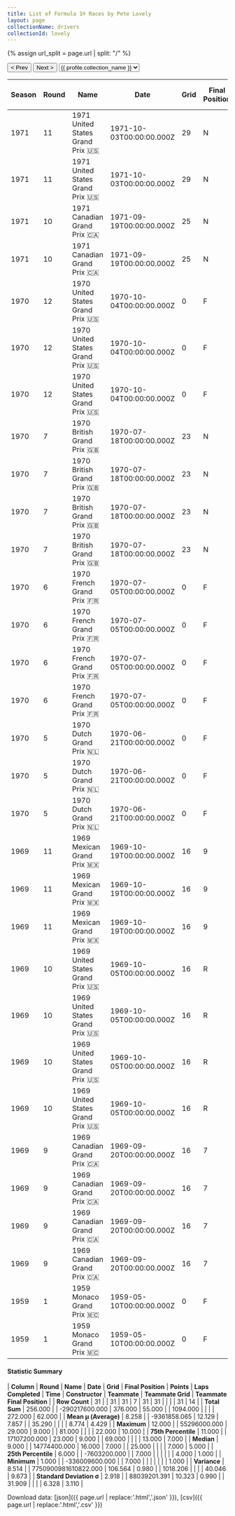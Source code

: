 ```yaml
---
title: List of Formula 1® Races by Pete Lovely
layout: page
collectionName: drivers
collectionId: lovely
---
```


{% assign url_split = page.url | split: "/" %}
<div id="collection-navigation">
<button onclick="selector.options[selector.selectedIndex-1].value && (window.location = selector.options[selector.selectedIndex-1].value);">&lt; Prev</button>
<button onclick="selector.options[selector.selectedIndex+1].value && (window.location = selector.options[selector.selectedIndex+1].value);">Next &gt;</button>
<select id="selector" onchange="this.options[this.selectedIndex].value && (window.location = this.options[this.selectedIndex].value);">
  {% for collectionId in site.data[page.collectionName].refs %}
    {% if collectionId == page.collectionId %}
      {% assign selected = "selected" %}
    {% else %}
      {% assign selected = "" %}
    {% endif %}
    {% assign profile = site.data[page.collectionName][collectionId].profile %}
    <option value="/f1/{{ page.collectionName }}/{{ collectionId }}/{{ url_split[4] }}" {{ selected }}>{{ profile.collection_name }}</option>
  {% endfor %}
</select>
</div>

| Season | Round | Name | Date | Grid | Final Position | Points | Laps Completed | Time | Constructor | Teammate | Teammate Grid | Teammate Final Position |
|--|--|--|--|--|--|--|--|--|--|--|--|--|
| 1971 | 11 | 1971 United States Grand Prix 🇺🇸 | 1971-10-03T00:00:00.000Z | 29 | N | 0.0 | 49 |   | Lotus-Ford 🇬🇧 | [Emerson Fittipaldi 🇧🇷](/f1/drivers/emerson_fittipaldi) | 2 | N |
| 1971 | 11 | 1971 United States Grand Prix 🇺🇸 | 1971-10-03T00:00:00.000Z | 29 | N | 0.0 | 49 |   | Lotus-Ford 🇬🇧 | [Reine Wisell 🇸🇪](/f1/drivers/wisell) | 9 | R |
| 1971 | 10 | 1971 Canadian Grand Prix 🇨🇦 | 1971-09-19T00:00:00.000Z | 25 | N | 0.0 | 55 |   | Lotus-Ford 🇬🇧 | [Reine Wisell 🇸🇪](/f1/drivers/wisell) | 7 | 5 |
| 1971 | 10 | 1971 Canadian Grand Prix 🇨🇦 | 1971-09-19T00:00:00.000Z | 25 | N | 0.0 | 55 |   | Lotus-Ford 🇬🇧 | [Emerson Fittipaldi 🇧🇷](/f1/drivers/emerson_fittipaldi) | 4 | 7 |
| 1970 | 12 | 1970 United States Grand Prix 🇺🇸 | 1970-10-04T00:00:00.000Z | 0 | F | 0.0 | 0 |   | Team Lotus 🇬🇧 | [Emerson Fittipaldi 🇧🇷](/f1/drivers/emerson_fittipaldi) | 3 | 1 |
| 1970 | 12 | 1970 United States Grand Prix 🇺🇸 | 1970-10-04T00:00:00.000Z | 0 | F | 0.0 | 0 |   | Team Lotus 🇬🇧 | [Reine Wisell 🇸🇪](/f1/drivers/wisell) | 9 | 3 |
| 1970 | 12 | 1970 United States Grand Prix 🇺🇸 | 1970-10-04T00:00:00.000Z | 0 | F | 0.0 | 0 |   | Team Lotus 🇬🇧 | [Graham Hill 🇬🇧](/f1/drivers/hill) | 10 | R |
| 1970 | 7 | 1970 British Grand Prix 🇬🇧 | 1970-07-18T00:00:00.000Z | 23 | N | 0.0 | 69 |   | Team Lotus 🇬🇧 | [Jochen Rindt 🇦🇹](/f1/drivers/rindt) | 1 | 1 |
| 1970 | 7 | 1970 British Grand Prix 🇬🇧 | 1970-07-18T00:00:00.000Z | 23 | N | 0.0 | 69 |   | Team Lotus 🇬🇧 | [Graham Hill 🇬🇧](/f1/drivers/hill) | 22 | 6 |
| 1970 | 7 | 1970 British Grand Prix 🇬🇧 | 1970-07-18T00:00:00.000Z | 23 | N | 0.0 | 69 |   | Team Lotus 🇬🇧 | [Emerson Fittipaldi 🇧🇷](/f1/drivers/emerson_fittipaldi) | 21 | 8 |
| 1970 | 7 | 1970 British Grand Prix 🇬🇧 | 1970-07-18T00:00:00.000Z | 23 | N | 0.0 | 69 |   | Team Lotus 🇬🇧 | [John Miles 🇬🇧](/f1/drivers/miles) | 7 | R |
| 1970 | 6 | 1970 French Grand Prix 🇫🇷 | 1970-07-05T00:00:00.000Z | 0 | F | 0.0 | 0 |   | Team Lotus 🇬🇧 | [Jochen Rindt 🇦🇹](/f1/drivers/rindt) | 6 | 1 |
| 1970 | 6 | 1970 French Grand Prix 🇫🇷 | 1970-07-05T00:00:00.000Z | 0 | F | 0.0 | 0 |   | Team Lotus 🇬🇧 | [John Miles 🇬🇧](/f1/drivers/miles) | 18 | 8 |
| 1970 | 6 | 1970 French Grand Prix 🇫🇷 | 1970-07-05T00:00:00.000Z | 0 | F | 0.0 | 0 |   | Team Lotus 🇬🇧 | [Graham Hill 🇬🇧](/f1/drivers/hill) | 20 | 10 |
| 1970 | 6 | 1970 French Grand Prix 🇫🇷 | 1970-07-05T00:00:00.000Z | 0 | F | 0.0 | 0 |   | Team Lotus 🇬🇧 | [Alex Soler-Roig 🇪🇸](/f1/drivers/roig) | 0 | F |
| 1970 | 5 | 1970 Dutch Grand Prix 🇳🇱 | 1970-06-21T00:00:00.000Z | 0 | F | 0.0 | 0 |   | Team Lotus 🇬🇧 | [Jochen Rindt 🇦🇹](/f1/drivers/rindt) | 1 | 1 |
| 1970 | 5 | 1970 Dutch Grand Prix 🇳🇱 | 1970-06-21T00:00:00.000Z | 0 | F | 0.0 | 0 |   | Team Lotus 🇬🇧 | [John Miles 🇬🇧](/f1/drivers/miles) | 8 | 7 |
| 1970 | 5 | 1970 Dutch Grand Prix 🇳🇱 | 1970-06-21T00:00:00.000Z | 0 | F | 0.0 | 0 |   | Team Lotus 🇬🇧 | [Graham Hill 🇬🇧](/f1/drivers/hill) | 20 | N |
| 1969 | 11 | 1969 Mexican Grand Prix 🇲🇽 | 1969-10-19T00:00:00.000Z | 16 | 9 | 0.0 | 62 |   | Lotus-Ford 🇬🇧 | [Jochen Rindt 🇦🇹](/f1/drivers/rindt) | 6 | R |
| 1969 | 11 | 1969 Mexican Grand Prix 🇲🇽 | 1969-10-19T00:00:00.000Z | 16 | 9 | 0.0 | 62 |   | Lotus-Ford 🇬🇧 | [Jo Siffert 🇨🇭](/f1/drivers/siffert) | 5 | R |
| 1969 | 11 | 1969 Mexican Grand Prix 🇲🇽 | 1969-10-19T00:00:00.000Z | 16 | 9 | 0.0 | 62 |   | Lotus-Ford 🇬🇧 | [John Miles 🇬🇧](/f1/drivers/miles) | 11 | R |
| 1969 | 10 | 1969 United States Grand Prix 🇺🇸 | 1969-10-05T00:00:00.000Z | 16 | R | 0.0 | 25 |   | Lotus-Ford 🇬🇧 | [Jochen Rindt 🇦🇹](/f1/drivers/rindt) | 1 | 1 |
| 1969 | 10 | 1969 United States Grand Prix 🇺🇸 | 1969-10-05T00:00:00.000Z | 16 | R | 0.0 | 25 |   | Lotus-Ford 🇬🇧 | [Graham Hill 🇬🇧](/f1/drivers/hill) | 4 | R |
| 1969 | 10 | 1969 United States Grand Prix 🇺🇸 | 1969-10-05T00:00:00.000Z | 16 | R | 0.0 | 25 |   | Lotus-Ford 🇬🇧 | [Jo Siffert 🇨🇭](/f1/drivers/siffert) | 13 | R |
| 1969 | 10 | 1969 United States Grand Prix 🇺🇸 | 1969-10-05T00:00:00.000Z | 16 | R | 0.0 | 25 |   | Lotus-Ford 🇬🇧 | [Mario Andretti 🇺🇸](/f1/drivers/mario_andretti) | 5 | R |
| 1969 | 9 | 1969 Canadian Grand Prix 🇨🇦 | 1969-09-20T00:00:00.000Z | 16 | 7 | 0.0 | 81 |   | Lotus-Ford 🇬🇧 | [Jochen Rindt 🇦🇹](/f1/drivers/rindt) | 3 | 3 |
| 1969 | 9 | 1969 Canadian Grand Prix 🇨🇦 | 1969-09-20T00:00:00.000Z | 16 | 7 | 0.0 | 81 |   | Lotus-Ford 🇬🇧 | [Graham Hill 🇬🇧](/f1/drivers/hill) | 7 | R |
| 1969 | 9 | 1969 Canadian Grand Prix 🇨🇦 | 1969-09-20T00:00:00.000Z | 16 | 7 | 0.0 | 81 |   | Lotus-Ford 🇬🇧 | [Jo Siffert 🇨🇭](/f1/drivers/siffert) | 8 | R |
| 1969 | 9 | 1969 Canadian Grand Prix 🇨🇦 | 1969-09-20T00:00:00.000Z | 16 | 7 | 0.0 | 81 |   | Lotus-Ford 🇬🇧 | [John Miles 🇬🇧](/f1/drivers/miles) | 11 | R |
| 1959 | 1 | 1959 Monaco Grand Prix 🇲🇨 | 1959-05-10T00:00:00.000Z | 0 | F | 0.0 | 0 |   | Team Lotus 🇬🇧 | [Graham Hill 🇬🇧](/f1/drivers/hill) | 14 | R |
| 1959 | 1 | 1959 Monaco Grand Prix 🇲🇨 | 1959-05-10T00:00:00.000Z | 0 | F | 0.0 | 0 |   | Team Lotus 🇬🇧 | [Bruce Halford 🇬🇧](/f1/drivers/halford) | 16 | R |

#### Statistic Summary

| **Column** | **Round** | **Name** | **Date** | **Grid** | **Final Position** | **Points** | **Laps Completed** | **Time** | **Constructor** | **Teammate** | **Teammate Grid** | **Teammate Final Position** |
| **Row Count** | 31 |  | 31 | 31 | 7 | 31 | 31 |  |  |  | 31 | 14 |
| **Total Sum** | 256.000 |  | -290217600.000 | 376.000 | 55.000 |  | 1094.000 |  |  |  | 272.000 | 62.000 |
| **Mean μ (Average)** | 8.258 |  | -9361858.065 | 12.129 | 7.857 |  | 35.290 |  |  |  | 8.774 | 4.429 |
| **Maximum** | 12.000 |  | 55296000.000 | 29.000 | 9.000 |  | 81.000 |  |  |  | 22.000 | 10.000 |
| **75th Percentile** | 11.000 |  | 17107200.000 | 23.000 | 9.000 |  | 69.000 |  |  |  | 13.000 | 7.000 |
| **Median** | 9.000 |  | 14774400.000 | 16.000 | 7.000 |  | 25.000 |  |  |  | 7.000 | 5.000 |
| **25th Percentile** | 6.000 |  | -7603200.000 |  | 7.000 |  |  |  |  |  | 4.000 | 1.000 |
| **Minimum** | 1.000 |  | -336009600.000 |  | 7.000 |  |  |  |  |  |  | 1.000 |
| **Variance** | 8.514 |  | 7750900981610822.000 | 106.564 | 0.980 |  | 1018.206 |  |  |  | 40.046 | 9.673 |
| **Standard Deviation σ** | 2.918 |  | 88039201.391 | 10.323 | 0.990 |  | 31.909 |  |  |  | 6.328 | 3.110 |

Download data: [json]({{ page.url | replace:'.html','.json' }}), [csv]({{ page.url | replace:'.html','.csv' }})
